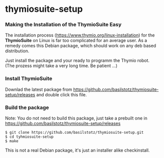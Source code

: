 # thymiosuite-setup

### Making the Installation of the ThymioSuite Easy 

The installation process  (https://www.thymio.org/linux-installation) for the **ThymioSuite** on Linux is far too complicated for an average user. As a remedy comes this Debian package, which should work on any deb based distribution.

Just install the package and your ready to programm the Thymio robot. (The prozess might take a very long time. Be patient ...)  

### Install ThymioSuite

Downlad the latest package from https://github.com/basilstotz/thymiosuite-setup/releases and double click this file.


### Build the package

Note: You do not need to build this package, just take a prebuilt one in https://github.com/basilstotz/thymiosuite-setup/releases

```
$ git clone https://github.com/basilstotz/thymiosuite-setup.git
$ cd tyhmiosuite-setup
$ make
```
This is not a real Debian package, it's just an installer alike checkinstall.
